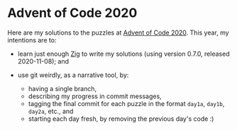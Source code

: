 # Advent of Code 2020

Here are my solutions to the puzzles at [Advent of Code 2020]. This
year, my intentions are to:

* learn just enough [Zig] to write my solutions (using version 0.7.0,
  released 2020-11-08); and

* use git weirdly, as a narrative tool, by:
  * having a single branch,
  * describing my progress in commit messages,
  * tagging the final commit for each puzzle in the format `day1a`,
    `day1b`, `day2a`, etc., and
  * starting each day fresh, by removing the previous day's code :)

[Advent of Code 2020]: <https://adventofcode.com/2020>
[Zig]: <https://ziglang.org/>

